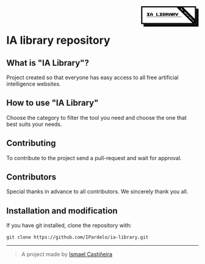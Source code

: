 [<img align="right" src="assets/img/ia_logo.png" style="width:30%;"/>][0]<br><br>

# IA library repository

## What is "IA Library"?
Project created so that everyone has easy access to all free artificial intelligence websites.

## How to use "IA Library"
Choose the category to filter the tool you need and choose the one that best suits your needs.

## Contributing
To contribute to the project send a pull-request and wait for approval.

## Contributors
Special thanks in advance to all contributors. We sincerely thank you all.

## Installation and modification
If you have git installed, clone the repository with:
```
git clone https://github.com/IPardelo/ia-library.git
```


*****


>A project made by [Ismael Casti&ntilde;eira](https://github.com/IPardelo/)

[0]: https://ipardelo.github.io/ia-library/
